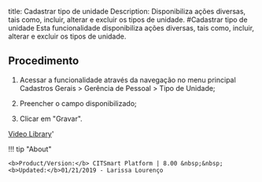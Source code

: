 title: Cadastrar tipo de unidade
Description: Disponibiliza ações diversas, tais como, incluir, alterar e excluir os tipos de unidade. 
#Cadastrar tipo de unidade
Esta funcionalidade disponibiliza ações diversas, tais como, incluir, alterar e excluir os tipos de unidade.

Procedimento
------------

1.  Acessar a funcionalidade através da navegação no menu principal Cadastros
    Gerais \> Gerência de Pessoal \> Tipo de Unidade;

2.  Preencher o campo disponibilizado;

3.  Clicar em "Gravar". 

<i class='fa fa-youtube-play  fa-2x' style='color:#97ce17;vertical-align: middle;'> </i> [Video Library](https://www.youtube.com/playlist?list=PLB5qK2uzf2RNFxIQxcRXE47dvh_IXv3Jd)'

!!! tip "About"

    <b>Product/Version:</b> CITSmart Platform | 8.00 &nbsp;&nbsp;
    <b>Updated:</b>01/21/2019 - Larissa Lourenço

